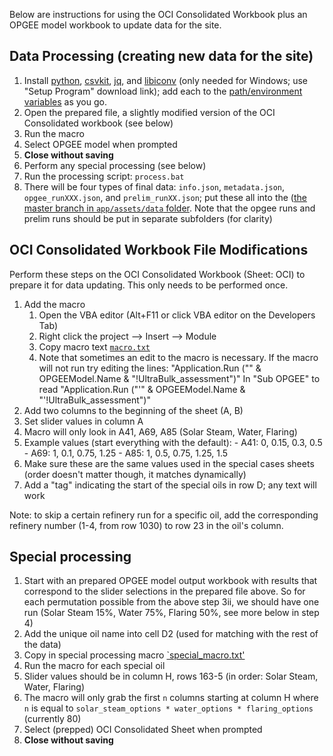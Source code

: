Below are instructions for using the OCI Consolidated Workbook plus an OPGEE model workbook to update data for the site.

## Data Processing (creating new data for the site)

1. Install [python](https://www.python.org/downloads/), [csvkit](http://csvkit.readthedocs.org/en/0.9.1/install.html#users), [jq](http://stedolan.github.io/jq/download/), and [libiconv](http://gnuwin32.sourceforge.net/packages/libiconv.htm) (only needed for Windows; use "Setup Program" download link); add each to the [path/environment variables](http://www.computerhope.com/issues/ch000549.htm) as you go.
2. Open the prepared file, a slightly modified version of the OCI Consolidated workbook (see below)
3. Run the macro
  1. Select OPGEE model when prompted
4. **Close without saving**
5. Perform any special processing (see below)
6. Run the processing script: `process.bat`
7. There will be four types of final data: `info.json`, `metadata.json`, `opgee_runXXX.json`, and `prelim_runXX.json`; put these all into the ([the master branch in `app/assets/data` folder](https://github.com/carnegieendowment/oil-climate-index-2/tree/master/app/assets/data). Note that the opgee runs and prelim runs should be put in separate subfolders (for clarity)

## OCI Consolidated Workbook File Modifications

Perform these steps on the OCI Consolidated Workbook (Sheet: OCI) to prepare it for data updating. This only needs to be performed once.

1. Add the macro
    1. Open the VBA editor (Alt+F11 or click VBA editor on the Developers Tab)
    2. Right click the project --> Insert --> Module
    3. Copy macro text [`macro.txt`](https://github.com/carnegieendowment/oil-climate-index-2/blob/master/macro.txt)
    4. Note that sometimes an edit to the macro is necessary. If the macro will not run try editing the lines: "Application.Run ("" & OPGEEModel.Name & "!UltraBulk_assessment")" In "Sub OPGEE" to read "Application.Run ("'" & OPGEEModel.Name & "'!UltraBulk_assessment")"
2. Add two columns to the beginning of the sheet (A, B)
3. Set slider values in column A
  1. Macro will only look in A41, A69, A85 (Solar Steam, Water, Flaring)
  2. Example values (start everything with the default):
    - A41: 0, 0.15, 0.3, 0.5
    - A69: 1, 0.1, 0.75, 1.25
    - A85: 1, 0.5, 0.75, 1.25, 1.5
  3. Make sure these are the same values used in the special cases sheets (order doesn't matter though, it matches dynamically)
4. Add a "tag" indicating the start of the special oils in row D; any text will work

Note: to skip a certain refinery run for a specific oil, add the corresponding refinery number (1-4, from row 1030) to row 23 in the oil's column.

## Special processing

1. Start with an prepared OPGEE model output workbook with results that correspond to the slider selections in the prepared file above. So for each permutation possible from the above step 3ii, we should have one run (Solar Steam 15%, Water 75%, Flaring 50%, see more below in step 4)
2. Add the unique oil name into cell D2 (used for matching with the rest of the data)
3. Copy in special processing macro [`special_macro.txt'](https://github.com/carnegieendowment/oil-climate-index-2/blob/master/special_macro.txt)
4. Run the macro for each special oil
  1. Slider values should be in column H, rows 163-5 (in order: Solar Steam, Water, Flaring)
  2. The macro will only grab the first `n` columns starting at column H where `n` is equal to `solar_steam_options * water_options * flaring_options` (currently 80)
  3. Select (prepped) OCI Consolidated Sheet when prompted
5. **Close without saving**
